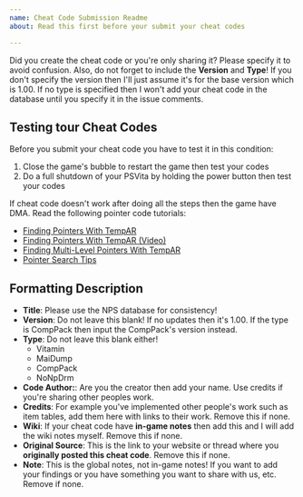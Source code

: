 ```yaml
---
name: Cheat Code Submission Readme
about: Read this first before your submit your cheat codes

---
```


Did you create the cheat code or you're only sharing it? Please specify it to avoid confusion. Also, do not forget to include the **Version** and **Type**! If you don't specify the version then I'll just assume it's for the base version which is 1.00. If no type is specified then I won't add your cheat code in the database until you specify it in the issue comments.	

## Testing tour Cheat Codes ##

Before you submit your cheat code you have to test it in this condition:

1. Close the game's bubble to restart the game then test your codes 
2. Do a full shutdown of your PSVita by holding the power button then test your codes

If cheat code doesn't work after doing all the steps then the game have DMA. Read the following pointer code tutorials:

* [Finding Pointers With TempAR](https://github.com/r0ah/vitacheat/wiki/Finding-Pointers-With-TempAR)
* [Finding Pointers With TempAR (Video)](https://github.com/r0ah/vitacheat/wiki/Finding-Pointers-With-TempAR-(Video))
* [Finding Multi-Level Pointers With TempAR](https://github.com/r0ah/vitacheat/wiki/Finding-Multi-Level-Pointers-With-TempAR)
* [Pointer Search Tips](https://github.com/r0ah/vitacheat/wiki/Pointer-Search-Tips)

## Formatting Description ##

* **Title**: Please use the NPS database for consistency!
* **Version**: Do not leave this blank! If no updates then it's 1.00. If the type is CompPack then input the CompPack's version instead.
* **Type**: Do not leave this blank either!
   * Vitamin
   * MaiDump
   * CompPack
   * NoNpDrm
* **Code Author:**: Are you the creator then add your name. Use credits if you're sharing other peoples work.
* **Credits**: For example you've implemented other people's work such as item tables, add them here with links to their work. Remove this if none.
* **Wiki**: If your cheat code have **in-game notes** then add this and I will add the wiki notes myself. Remove this if none.
* **Original Source**: This is the link to your website or thread where you **originally posted this cheat code**. Remove this if none.
* **Note**: This is the global notes, not in-game notes! If you want to add your findings or you have something you want to share with us, etc. Remove if none.
